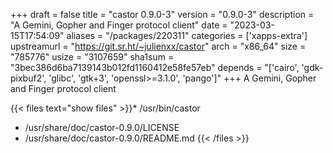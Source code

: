 +++
draft = false
title = "castor 0.9.0-3"
version = "0.9.0-3"
description = "A Gemini, Gopher and Finger protocol client"
date = "2023-03-15T17:54:09"
aliases = "/packages/220311"
categories = ['xapps-extra']
upstreamurl = "https://git.sr.ht/~julienxx/castor"
arch = "x86_64"
size = "785776"
usize = "3107659"
sha1sum = "3bec386d6ba7139143b012fd1160412e58fe57eb"
depends = "['cairo', 'gdk-pixbuf2', 'glibc', 'gtk+3', 'openssl>=3.1.0', 'pango']"
+++
A Gemini, Gopher and Finger protocol client

{{< files text="show files" >}}* /usr/bin/castor
* /usr/share/doc/castor-0.9.0/LICENSE
* /usr/share/doc/castor-0.9.0/README.md
{{< /files >}}